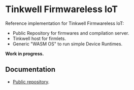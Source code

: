 # Tinkwell Firmwareless IoT

Reference implementation for Tinkwell Firmwareless IoT:

* Public Repository for firmwares and compilation server.
* Tinkwell host for firmlets.
* Generic "WASM OS" to run simple Device Runtimes.

**Work in progress.**

## Documentation

* [Public repository](./Cloud/Documentation/README.md).
